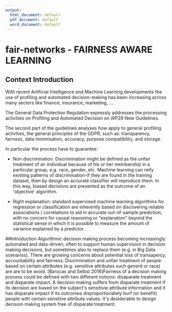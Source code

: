 ```yaml
---
output:
  html_document: default
  pdf_document: default
  word_document: default
---
```

# fair-networks - FAIRNESS AWARE LEARNING


## Context Introduction
With recent Artificial Intelligence and Machine Learning developments the use of profiling and automated decision-making has been increasing across many sectors like finance, insurance, marketing, ...

The General Data Protection Regulation expressly addresses the processing activities on Profiling and Automated Decision on WP29 New Guidelines.

The second part of the guidelines analyses how apply to general profiling activities, the general principles of the GDPR, such as: transparency, fairness, data minimisation, accuracy, purpose compatibility, and storage.

In particular the process have to guarantee:

- Non discrimination. Discrimination might be defined as the unfair treatment of an individual because of his or her membership in a particular group, e.g. race, gender, etc. Machine learning can reify existing patterns of discrimination-if they are found in the training dataset, then by design an accurate classifier will reproduce them. In this way, biased decisions are presented as the outcome of an 'objective' algorithm.

- Right explanation: standard supervised machine learning algorithms for regression or classification are inherently based on discovering reliable associations / correlations to aid in accurate out-of-sample prediction, with no concern for causal reasoning or "explanation" beyond the statistical sense in which it is possible to measure the amount of variance explained by a predictor.

##Introduction
Algorithmic decision making process becoming increasingly automated and data-driven; often to support human supervision in decision making decisions, but sometimes also to replace them (e.g. in Big Data scenarios). There are growing concerns about potential loss of transapercy, accountability and fairness.
Discrimination and unfair treatment of people based on certain attributes (e.g. sensitive attributes such generd or race)  are  are to be avoid.
[Barocas and Selbst 2016]Fairness of a decision making process could be defined with two different notions: disaparate treatment and disparate impact.
A decision making suffers from disparate treatment if its decision are based on the subject's sensitivie attribute information and it has disparate impact if its outcomes disproportionately hurf (or benefit) people with certain sensitive attribute values.
It's desiderable to design decision making system free of disparate treatment.





